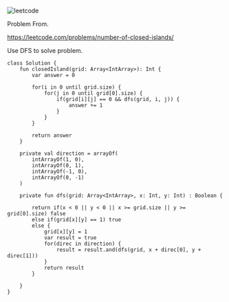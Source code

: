![leetcode](https://user-images.githubusercontent.com/77060863/230253874-a6682b33-4848-44aa-88a2-9dc10416adc5.PNG)

Problem From.

https://leetcode.com/problems/number-of-closed-islands/

Use DFS to solve problem.


```
class Solution {
    fun closedIsland(grid: Array<IntArray>): Int {
        var answer = 0
        
        for(i in 0 until grid.size) {
            for(j in 0 until grid[0].size) {
                if(grid[i][j] == 0 && dfs(grid, i, j)) {
                    answer += 1
                }
            }
        }
        
        return answer
    }
    
    private val direction = arrayOf(
        intArrayOf(1, 0),
        intArrayOf(0, 1),
        intArrayOf(-1, 0),
        intArrayOf(0, -1)
    )
    
    private fun dfs(grid: Array<IntArray>, x: Int, y: Int) : Boolean {
        
        return if(x < 0 || y < 0 || x >= grid.size || y >= grid[0].size) false
        else if(grid[x][y] == 1) true
        else {
            grid[x][y] = 1
            var result = true
            for(direc in direction) {
                result = result.and(dfs(grid, x + direc[0], y + direc[1]))
            }
            return result
        }
        
    }
}

```

